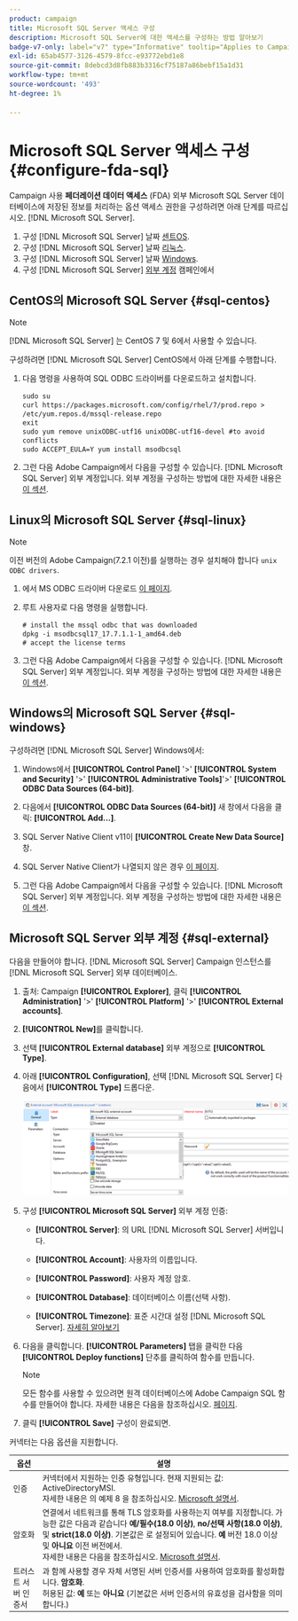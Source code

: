 ```yaml
---
product: campaign
title: Microsoft SQL Server 액세스 구성
description: Microsoft SQL Server에 대한 액세스를 구성하는 방법 알아보기
badge-v7-only: label="v7" type="Informative" tooltip="Applies to Campaign Classic v7 only"
exl-id: 65ab4577-3126-4579-8fcc-e93772ebd1e8
source-git-commit: 8debcd3d8fb883b3316cf75187a86bebf15a1d31
workflow-type: tm+mt
source-wordcount: '493'
ht-degree: 1%

---
```


# Microsoft SQL Server 액세스 구성 {#configure-fda-sql}



Campaign 사용 **페더레이션 데이터 액세스** (FDA) 외부 Microsoft SQL Server 데이터베이스에 저장된 정보를 처리하는 옵션 액세스 권한을 구성하려면 아래 단계를 따르십시오. [!DNL Microsoft SQL Server].

1. 구성 [!DNL Microsoft SQL Server] 날짜 [센트OS](#sql-centos).
1. 구성 [!DNL Microsoft SQL Server] 날짜 [리눅스](#sql-linux).
1. 구성 [!DNL Microsoft SQL Server] 날짜 [Windows](#sql-windows).
1. 구성 [!DNL Microsoft SQL Server] [외부 계정](#sql-external) 캠페인에서

## CentOS의 Microsoft SQL Server {#sql-centos}

>[!NOTE]
>
> [!DNL Microsoft SQL Server] 는 CentOS 7 및 6에서 사용할 수 있습니다.

구성하려면 [!DNL Microsoft SQL Server] CentOS에서 아래 단계를 수행합니다.

1. 다음 명령을 사용하여 SQL ODBC 드라이버를 다운로드하고 설치합니다.

   ```
   sudo su
   curl https://packages.microsoft.com/config/rhel/7/prod.repo > /etc/yum.repos.d/mssql-release.repo
   exit
   sudo yum remove unixODBC-utf16 unixODBC-utf16-devel #to avoid conflicts
   sudo ACCEPT_EULA=Y yum install msodbcsql
   ```

1. 그런 다음 Adobe Campaign에서 다음을 구성할 수 있습니다. [!DNL Microsoft SQL Server] 외부 계정입니다. 외부 계정을 구성하는 방법에 대한 자세한 내용은 [이 섹션](#sql-external).

## Linux의 Microsoft SQL Server {#sql-linux}

>[!NOTE]
>
> 이전 버전의 Adobe Campaign(7.2.1 이전)를 실행하는 경우 설치해야 합니다 `unix ODBC drivers`.

1. 에서 MS ODBC 드라이버 다운로드 [이 페이지](https://packages.microsoft.com/ubuntu/16.04/prod/pool/main/m/msodbcsql17/).

1. 루트 사용자로 다음 명령을 실행합니다.

   ```
   # install the mssql odbc that was downloaded
   dpkg -i msodbcsql17_17.7.1.1-1_amd64.deb
   # accept the license terms
   ```

1. 그런 다음 Adobe Campaign에서 다음을 구성할 수 있습니다. [!DNL Microsoft SQL Server] 외부 계정입니다. 외부 계정을 구성하는 방법에 대한 자세한 내용은 [이 섹션](#sql-external).

## Windows의 Microsoft SQL Server {#sql-windows}

구성하려면 [!DNL Microsoft SQL Server] Windows에서:

1. Windows에서 **[!UICONTROL Control Panel]** &#39;>&#39; **[!UICONTROL System and Security]** &#39;>&#39; **[!UICONTROL Administrative Tools]**&#39;>&#39; **[!UICONTROL ODBC Data Sources (64-bit)]**.

1. 다음에서 **[!UICONTROL ODBC Data Sources (64-bit)]** 새 창에서 다음을 클릭: **[!UICONTROL Add...]**.

1. SQL Server Native Client v11이 **[!UICONTROL Create New Data Source]** 창.

1. SQL Server Native Client가 나열되지 않은 경우 [이 페이지](https://www.microsoft.com/en-my/download/details.aspx?id=36434).

1. 그런 다음 Adobe Campaign에서 다음을 구성할 수 있습니다. [!DNL Microsoft SQL Server] 외부 계정입니다. 외부 계정을 구성하는 방법에 대한 자세한 내용은 [이 섹션](#sql-external).

## Microsoft SQL Server 외부 계정 {#sql-external}

다음을 만들어야 합니다. [!DNL Microsoft SQL Server] Campaign 인스턴스를 [!DNL Microsoft SQL Server] 외부 데이터베이스.

1. 출처: Campaign **[!UICONTROL Explorer]**, 클릭 **[!UICONTROL Administration]** &#39;>&#39; **[!UICONTROL Platform]** &#39;>&#39; **[!UICONTROL External accounts]**.

1. **[!UICONTROL New]**&#x200B;를 클릭합니다.

1. 선택 **[!UICONTROL External database]** 외부 계정으로 **[!UICONTROL Type]**.

1. 아래 **[!UICONTROL Configuration]**, 선택 [!DNL Microsoft SQL Server] 다음에서 **[!UICONTROL Type]** 드롭다운.

   ![](assets/sql.png)

1. 구성 **[!UICONTROL Microsoft SQL Server]** 외부 계정 인증:

   * **[!UICONTROL Server]**: 의 URL [!DNL Microsoft SQL Server] 서버입니다.

   * **[!UICONTROL Account]**: 사용자의 이름입니다.

   * **[!UICONTROL Password]**: 사용자 계정 암호.

   * **[!UICONTROL Database]**: 데이터베이스 이름(선택 사항).

   * **[!UICONTROL Timezone]**: 표준 시간대 설정 [!DNL Microsoft SQL Server]. [자세히 알아보기](https://docs.microsoft.com/en-us/sql/t-sql/functions/current-timezone-transact-sql?view=sql-server-ver15)

1. 다음을 클릭합니다. **[!UICONTROL Parameters]** 탭을 클릭한 다음 **[!UICONTROL Deploy functions]** 단추를 클릭하여 함수를 만듭니다.

   >[!NOTE]
   >
   >모든 함수를 사용할 수 있으려면 원격 데이터베이스에 Adobe Campaign SQL 함수를 만들어야 합니다. 자세한 내용은 다음을 참조하십시오. [페이지](../../configuration/using/adding-additional-sql-functions.md).

1. 클릭 **[!UICONTROL Save]** 구성이 완료되면.

커넥터는 다음 옵션을 지원합니다.

| 옵션 | 설명 |
|---|---|
| 인증 | 커넥터에서 지원하는 인증 유형입니다. 현재 지원되는 값: ActiveDirectoryMSI. <br> 자세한 내용은 의 예제 8 을 참조하십시오. [Microsoft 설명서](https://docs.microsoft.com/en-us/sql/connect/odbc/using-azure-active-directory?view=sql-server-ver15#example-connection-strings). |
| 암호화 | 연결에서 네트워크를 통해 TLS 암호화를 사용하는지 여부를 지정합니다. 가능한 값은 다음과 같습니다 **예/필수(18.0 이상)**, **no/선택 사항(18.0 이상)**, 및 **strict(18.0 이상)**. 기본값은 로 설정되어 있습니다. **예** 버전 18.0 이상 및 **아니요** 이전 버전에서. <br>자세한 내용은 다음을 참조하십시오. [Microsoft 설명서](https://docs.microsoft.com/en-us/sql/connect/odbc/dsn-connection-string-attribute?view=azure-sqldw-latest#encrypt). |
| 트러스트 서버 인증서 | 과 함께 사용할 경우 자체 서명된 서버 인증서를 사용하여 암호화를 활성화합니다. **암호화**. <br>허용된 값: **예** 또는 **아니요** (기본값은 서버 인증서의 유효성을 검사함을 의미합니다.) |
